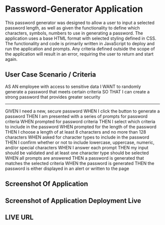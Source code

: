 # Password-Generator Application
This password generator was designed to allow a user to input a selected password length, as well as given the functionality to define which characters, symbols, numbers to use in generating a password. The application uses a base HTML format with selected styling defined in CSS. The functionality and code is primarily written in JavaScript to deploy and run the application and prompts. Any criteria defined outside the scope of the application will result in an error, requiring the user to return and start again.

## User Case Scenario / Criteria
AS AN employee with access to sensitive data
I WANT to randomly generate a password that meets certain criteria
SO THAT I can create a strong password that provides greater security

--------------------------------------------------------------------------------------------------

GIVEN I need a new, secure password
WHEN I click the button to generate a password
THEN I am presented with a series of prompts for password criteria
WHEN prompted for password criteria
THEN I select which criteria to include in the password
WHEN prompted for the length of the password
THEN I choose a length of at least 8 characters and no more than 128 characters
WHEN asked for character types to include in the password
THEN I confirm whether or not to include lowercase, uppercase, numeric, and/or special characters
WHEN I answer each prompt
THEN my input should be validated and at least one character type should be selected
WHEN all prompts are answered
THEN a password is generated that matches the selected criteria
WHEN the password is generated
THEN the password is either displayed in an alert or written to the page

## Screenshot Of Application

## Screenshot of Application Deployment Live

## LIVE URL

